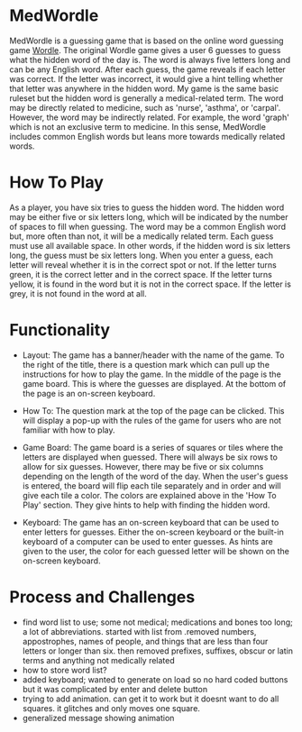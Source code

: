 # MedWordle

MedWordle is a guessing game that is based on the online word guessing game [Wordle](https://www.nytimes.com/games/wordle/index.html). The original Wordle game gives a user 6 guesses to guess what the hidden word of the day is. The word is always five letters long and can be any English word. After each guess, the game reveals if each letter was correct. If the letter was incorrect, it would give a hint telling whether that letter was anywhere in the hidden word. My game is the same basic ruleset but the hidden word is generally a medical-related term. The word may be directly related to medicine, such as 'nurse', 'asthma', or 'carpal'. However, the word may be indirectly related. For example, the word 'graph' which is not an exclusive term to medicine. In this sense, MedWordle includes common English words but leans more towards medically related words. 

# How To Play

As a player, you have six tries to guess the hidden word. The hidden word may be either five or six letters long, which will be indicated by the number of spaces to fill when guessing. The word may be a common English word but, more often than not, it will be a medically related term. 
Each guess must use all available space. In other words, if the hidden word is six letters long, the guess must be six letters long. 
When you enter a guess, each letter will reveal whether it is in the correct spot or not. If the letter turns green, it is the correct letter and in the correct space. If the letter turns yellow, it is found in the word but it is not in the correct space. If the letter is grey, it is not found in the word at all.

# Functionality

- Layout: The game has a banner/header with the name of the game. To the right of the title, there is a question mark which can pull up the instructions for how to play the game. In the middle of the page is the game board. This is where the guesses are displayed. At the bottom of the page is an on-screen keyboard.

- How To: The question mark at the top of the page can be clicked. This will display a pop-up with the rules of the game for users who are not familiar with how to play.

- Game Board: The game board is a series of squares or tiles where the letters are displayed when guessed. There will always be six rows to allow for six guesses. However, there may be five or six columns depending on the length of the word of the day. When the user's guess is entered, the board will flip each tile separately and in order and will give each tile a color. The colors are explained above in the 'How To Play' section. They give hints to help with finding the hidden word. 

- Keyboard: The game has an on-screen keyboard that can be used to enter letters for guesses. Either the on-screen keyboard or the built-in keyboard of a computer can be used to enter guesses. As hints are given to the user, the color for each guessed letter will be shown on the on-screen keyboard. 

# Process and Challenges



- find word list to use; some not medical; medications and bones too long; a lot of abbreviations. started with list from .removed numbers, appostrophes, names of people, and things that are less than four letters or longer than six. then removed prefixes, suffixes, obscur or latin terms and anything not medically related
- how to store word list?
- added keyboard; wanted to generate on load so no hard coded buttons but it was complicated by enter and delete button
- trying to add animation. can get it to work but it doesnt want to do all squares. it glitches and only moves one square.
- generalized message showing animation